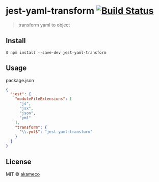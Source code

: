 # jest-yaml-transform [![Build Status](https://travis-ci.org/akameco/jest-yaml-transform.svg?branch=master)](https://travis-ci.org/akameco/jest-yaml-transform)

> transform yaml to object


## Install

```
$ npm install --save-dev jest-yaml-transform
```

## Usage

package.json

```json
{
  "jest": {
    "moduleFileExtensions": [
      "js",
      "jsx",
      "json",
      "yml"
    ],
    "transform": {
      "\\.yml$": "jest-yaml-transform"
    }
  }
}
```

## License

MIT © [akameco](http://akameco.github.io)

